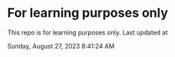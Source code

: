 # For learning purposes only
This repo is for learning purposes only.
Last updated at

Sunday, August 27, 2023 8:41:24 AM

